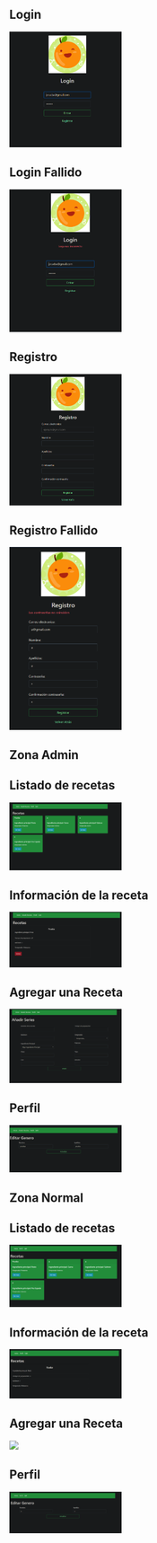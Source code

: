
## Login
<img src="Capturas/Login.PNG" width="200px">

## Login Fallido
<img src="Capturas/Login_fallido.PNG" width="200px">

## Registro
<img src="Capturas/Registro.PNG" width="200px">

## Registro Fallido
<img src="Capturas/Registro_fallido.PNG" width="200px">

## Zona Admin

## Listado de recetas
<img src="Capturas/ListadoDeRecetas_admin.PNG" width="200px">

## Información de la receta
<img src="Capturas/InfoRecetas_admin.PNG" width="200px">

## Agregar una Receta
<img src="Capturas/AgregarRecetas_admin.PNG" width="200px">

## Perfil
<img src="Capturas/EditarPerfil_admin.PNG" width="200px">

## Zona Normal

## Listado de recetas
<img src="Capturas/ListadoDeRecetas.PNG" width="200px">

## Información de la receta
<img src="Capturas/InfoRecetas.PNG" width="200px">

## Agregar una Receta
<img src="Capturas/AgregarRecetas.PNG" width="200px">

## Perfil
<img src="Capturas/EditarPerfil.PNG" width="200px">

